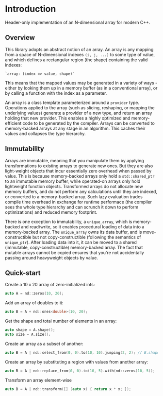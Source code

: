 # Introduction
Header-only implementation of an N-dimensional array for modern C++.


## Overview
This library adopts an abstract notion of an array. An array is any mapping from a space of N-dimensional indexes `(i, j, ...)` to some type of value, and which defines a rectangular region (the shape) containing the valid indexes:

    `array: (index => value, shape)`

This means that the mapped values may be generated in a variety of ways - either by looking them up in a memory buffer (as in a conventional array), or by calling a function with the index as a parameter.

An array is a class template parameterized around a `provider` type. Operations applied to the array (such as slicing, reshaping, or mapping the underlying values) generate a provider of a new type, and return an array holding that new provider. This enables a highly optimized and memory-efficient code to be generated by the compiler. Arrays can be converted to memory-backed arrays at any stage in an algorithm. This caches their values and collapses the type hierarchy.


## Immutability
Arrays are immutable, meaning that you manipulate them by applying transformations to existing arrays to generate new ones. But they are also light-weight objects that incur essentially zero overhead when passed by value. This is because memory-backed arrays only hold a `std::shared_ptr` to an immutable memory buffer, while operated-on arrays only hold lightweight function objects. Transformed arrays do not allocate new memory buffers, and do not perform any calculations until they are indexed, or converted to a memory-backed array. Such lazy evaluation trades compile time overhead in exchange for runtime performace (the compiler sees the whole type hierarchy and can scrunch it down to perform optimizations) and reduced memory footprint.

There is one exception to immutability, a `unique_array`, which is memory-backed and read/write, so it enables procedural loading of data into a memory-backed array. The `unique_array` owns its data buffer, and is move-constructible but not copy-constructible (following the semantics of `unique_ptr`). After loading data into it, it can be moved to a shared (immutable, copy-constructible) memory-backed array. The fact that mutable arrays cannot be copied ensures that you're not accidentally passing around heavyweight objects by value.


## Quick-start
Create a 10 x 20 array of zero-initialized ints:
```C++
auto A = nd::zeros(10, 20);
```

Add an array of doubles to it:
```C++
auto B = A + nd::ones<double>(10, 20);
```

Get the shape and total number of elements in an array:
```C++
auto shape = A.shape();
auto size = A.size();
```

Create an array as a subset of another:
```C++
auto B = A | nd::select_from(0, 0).to(10, 10).jumping(2, 2); // B.shape() == {5, 5}
```

Create an array by substituting a region with values from another array:
```C++
auto B = A | nd::replace_from(0, 0).to(10, 5).with(nd::zeros(10, 5));
```

Transform an array element-wise
```C++
auto B = A | nd::transform([] (auto x) { return x * x; });
```
